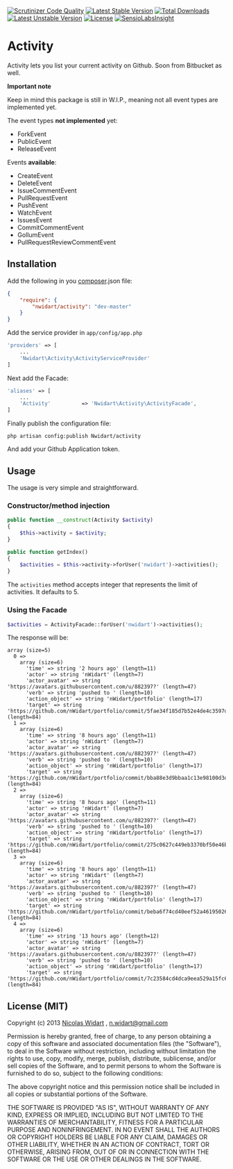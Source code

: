 [![Scrutinizer Code Quality](https://scrutinizer-ci.com/g/nWidart/activity/badges/quality-score.png?b=master)](https://scrutinizer-ci.com/g/nWidart/activity/?branch=master)
[![Latest Stable Version](https://poser.pugx.org/nwidart/activity/v/stable.svg)](https://packagist.org/packages/nwidart/activity) [![Total Downloads](https://poser.pugx.org/nwidart/activity/downloads.svg)](https://packagist.org/packages/nwidart/activity) [![Latest Unstable Version](https://poser.pugx.org/nwidart/activity/v/unstable.svg)](https://packagist.org/packages/nwidart/activity) [![License](https://poser.pugx.org/nwidart/activity/license.svg)](https://packagist.org/packages/nwidart/activity)
[![SensioLabsInsight](https://insight.sensiolabs.com/projects/92e625a8-0e3c-46cd-9583-0f1be1d7fc99/mini.png)](https://insight.sensiolabs.com/projects/92e625a8-0e3c-46cd-9583-0f1be1d7fc99)

# Activity


Activity lets you list your current activity on Github. Soon from Bitbucket as well.

**Important note**

Keep in mind this package is still in W.I.P., meaning not all event types are implemented yet.

The event types **not implemented** yet:

- ForkEvent
- PublicEvent
- ReleaseEvent


Events **available**:

- CreateEvent
- DeleteEvent
- IssueCommentEvent
- PullRequestEvent
- PushEvent
- WatchEvent
- IssuesEvent
- CommitCommentEvent
- GollumEvent
- PullRequestReviewCommentEvent


## Installation

Add the following in you [composer](http://getcomposer.org).json file:

```json
{
    "require": {
        "nwidart/activity": "dev-master"
    }
}
```

Add the service provider in `app/config/app.php`

```php
'providers' => [
	...
    'Nwidart\Activity\ActivityServiceProvider'
]
```
Next add the Facade:

```php
'aliases' => [
	...
    'Activity'          => 'Nwidart\Activity\ActivityFacade',
]
```

Finally publish the configuration file:

```
php artisan config:publish Nwidart/activity
```
And add your Github Application token.


## Usage

The usage is very simple and straightforward.

### Constructor/method injection

```php
public function __construct(Activity $activity)
{
    $this->activity = $activity;
}

public function getIndex()
{
    $activities = $this->activity->forUser('nwidart')->activities();
}
```

The `activities` method accepts integer that represents the limit of activities. It defaults to 5.

### Using the Facade

```php
$activities = ActivityFacade::forUser('nwidart')->activities();
```

The response will be:

```
array (size=5)
  0 =>
    array (size=6)
      'time' => string '2 hours ago' (length=11)
      'actor' => string 'nWidart' (length=7)
      'actor_avatar' => string 'https://avatars.githubusercontent.com/u/882397?' (length=47)
      'verb' => string 'pushed to ' (length=10)
      'action_object' => string 'nWidart/portfolio' (length=17)
      'target' => string 'https://github.com/nWidart/portfolio/commit/5fae34f185d7b52e4de4c3597df7218af024c9e1' (length=84)
  1 =>
    array (size=6)
      'time' => string '8 hours ago' (length=11)
      'actor' => string 'nWidart' (length=7)
      'actor_avatar' => string 'https://avatars.githubusercontent.com/u/882397?' (length=47)
      'verb' => string 'pushed to ' (length=10)
      'action_object' => string 'nWidart/portfolio' (length=17)
      'target' => string 'https://github.com/nWidart/portfolio/commit/bba88e3d9bbaa1c13e98100d3da7fa3becbbd3f1' (length=84)
  2 =>
    array (size=6)
      'time' => string '8 hours ago' (length=11)
      'actor' => string 'nWidart' (length=7)
      'actor_avatar' => string 'https://avatars.githubusercontent.com/u/882397?' (length=47)
      'verb' => string 'pushed to ' (length=10)
      'action_object' => string 'nWidart/portfolio' (length=17)
      'target' => string 'https://github.com/nWidart/portfolio/commit/275c0627c449eb3370bf50e46bad8987d74e1c9a' (length=84)
  3 =>
    array (size=6)
      'time' => string '8 hours ago' (length=11)
      'actor' => string 'nWidart' (length=7)
      'actor_avatar' => string 'https://avatars.githubusercontent.com/u/882397?' (length=47)
      'verb' => string 'pushed to ' (length=10)
      'action_object' => string 'nWidart/portfolio' (length=17)
      'target' => string 'https://github.com/nWidart/portfolio/commit/beba6f74cd40eef52a46195026e80d136beb90ee' (length=84)
  4 =>
    array (size=6)
      'time' => string '13 hours ago' (length=12)
      'actor' => string 'nWidart' (length=7)
      'actor_avatar' => string 'https://avatars.githubusercontent.com/u/882397?' (length=47)
      'verb' => string 'pushed to ' (length=10)
      'action_object' => string 'nWidart/portfolio' (length=17)
      'target' => string 'https://github.com/nWidart/portfolio/commit/7c23584cd4dca9eea529a15fc61da0afe2ea0485' (length=84)
```

## License (MIT)

Copyright (c) 2013 [Nicolas Widart](http://www.nicolaswidart.com) , n.widart@gmail.com

Permission is hereby granted, free of charge, to any person obtaining a copy of this software and associated documentation files (the "Software"), to deal in the Software without restriction, including without limitation the rights to use, copy, modify, merge, publish, distribute, sublicense, and/or sell copies of the Software, and to permit persons to whom the Software is furnished to do so, subject to the following conditions:

The above copyright notice and this permission notice shall be included in all copies or substantial portions of the Software.

THE SOFTWARE IS PROVIDED "AS IS", WITHOUT WARRANTY OF ANY KIND, EXPRESS OR IMPLIED, INCLUDING BUT NOT LIMITED TO THE WARRANTIES OF MERCHANTABILITY, FITNESS FOR A PARTICULAR PURPOSE AND NONINFRINGEMENT. IN NO EVENT SHALL THE AUTHORS OR COPYRIGHT HOLDERS BE LIABLE FOR ANY CLAIM, DAMAGES OR OTHER LIABILITY, WHETHER IN AN ACTION OF CONTRACT, TORT OR OTHERWISE, ARISING FROM, OUT OF OR IN CONNECTION WITH THE SOFTWARE OR THE USE OR OTHER DEALINGS IN THE SOFTWARE.
